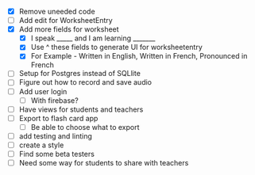 - [x] Remove uneeded code
- [ ] Add edit for WorksheetEntry
- [x] Add more fields for worksheet
    - [x] I speak _____ and I am learning _______ 
    - [x] Use ^ these fields to generate UI for worksheetentry
    - [x] For Example - Written in English, Written in French, Pronounced in French
- [ ] Setup for Postgres instead of SQLlite
- [ ] Figure out how to record and save audio
- [ ] Add user login
    - [ ] With firebase?
- [ ] Have views for students and teachers
- [ ] Export to flash card app
    - [ ] Be able to choose what to export
- [ ] add testing and linting
- [ ] create a style
- [ ] Find some beta testers
- [ ] Need some way for students to share with teachers